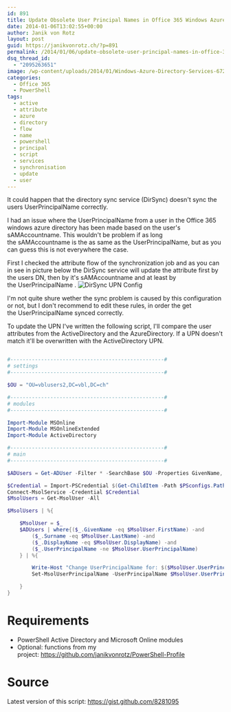 ```yaml
---
id: 891
title: Update Obsolete User Principal Names in Office 365 Windows Azure Directory
date: 2014-01-06T13:02:55+00:00
author: Janik von Rotz
layout: post
guid: https://janikvonrotz.ch/?p=891
permalink: /2014/01/06/update-obsolete-user-principal-names-in-office-365-windows-azure-directory/
dsq_thread_id:
  - "2095263651"
image: /wp-content/uploads/2014/01/Windows-Azure-Directory-Services-672x200.png
categories:
  - Office 365
  - PowerShell
tags:
  - active
  - attribute
  - azure
  - directory
  - flow
  - name
  - powershell
  - principal
  - script
  - services
  - synchronisation
  - update
  - user
---
```

It could happen that the directory sync service (DirSync) doesn't sync the users UserPrincipalName correctly.

I had an issue where the UserPrincipalName from a user in the Office 365 windows azure directory has been made based on the user's sAMAccountname. This wouldn't be problem if as long the sAMAccountname is the as same as the UserPrincipalName, but as you can guess this is not everywhere the case.

<!--more-->

First I checked the attribute flow of the synchronization job and as you can in see in picture below the DirSync service will update the attribute first by the users DN, then by it's sAMAccountname and at least by the UserPrincipalName .
![DirSync UPN Config](https://janikvonrotz.ch/wp-content/uploads/2014/01/DirSync-UPN-Config-1024x558.jpg)

I'm not quite shure wether the sync problem is caused by this configuration or not, but I don't recommend to edit these rules, in order the get the UserPrincipalName synced correctly.

To update the UPN I've written the following script, I'll compare the user attributes from the ActiveDirectory and the AzureDirectory. If a UPN doesn't match it'll be overwritten with the ActiveDirectory UPN.

```powershell

#--------------------------------------------------#
# settings
#--------------------------------------------------#

$OU = "OU=vblusers2,DC=vbl,DC=ch"

#--------------------------------------------------#
# modules
#--------------------------------------------------#

Import-Module MSOnline
Import-Module MSOnlineExtended
Import-Module ActiveDirectory

#--------------------------------------------------#
# main
#--------------------------------------------------#

$ADUsers = Get-ADUser -Filter * -SearchBase $OU -Properties GivenName, Surname, DisplayName

$Credential = Import-PSCredential $(Get-ChildItem -Path $PSconfigs.Path -Filter "Office365.credentials.config.xml" -Recurse).FullName
Connect-MsolService -Credential $Credential
$MsolUsers = Get-MsolUser -All

$MsolUsers | %{

    $MsolUser = $_
    $ADUsers | where{($_.GivenName -eq $MsolUser.FirstName) -and
        ($_.Surname -eq $MsolUser.LastName) -and
        ($_.DisplayName -eq $MsolUser.DisplayName) -and
        ($_.UserPrincipalName -ne $MsolUser.UserPrincipalName)
    } | %{

        Write-Host "Change UserPrincipalName for: $($MsolUser.UserPrincipalName) to: $($_.UserPrincipalName)"
        Set-MsolUserPrincipalName -UserPrincipalName $MsolUser.UserPrincipalName -NewUserPrincipalName $_.UserPrincipalName

    }
}

```

<h1>Requirements</h1>

<ul>
    <li>PowerShell Active Directory and Microsoft Online modules</li>
    <li>Optional: functions from my project: <a href="https://github.com/janikvonrotz/PowerShell-Profile">https://github.com/janikvonrotz/PowerShell-Profile</a></li>
</ul>

<h1>Source</h1>

Latest version of this script: <a href="https://gist.github.com/8281095">https://gist.github.com/8281095</a>